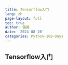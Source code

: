 ```yaml
---
title: Tensorflow入门
lang: zh
page-layout: full
toc: true
author: 骆昊
date: '2024-08-26'
categories: Python-100-Days
---
```


## Tensorflow入门

